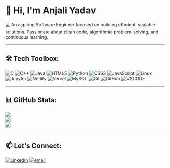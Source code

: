 # 👋 Hi, I'm Anjali Yadav

💻 An aspiring Software Engineer focused on building efficient, scalable solutions. Passionate about clean code, algorithmic problem-solving, and continuous learning.

---

## 🛠️ Tech Toolbox:

![C](https://img.shields.io/badge/c-%2300599C.svg?style=for-the-badge&logo=c&logoColor=white) ![C++](https://img.shields.io/badge/c++-%2300599C.svg?style=for-the-badge&logo=c%2B%2B&logoColor=white) ![Java](https://img.shields.io/badge/java-%23ED8B00.svg?style=for-the-badge&logo=openjdk&logoColor=white) ![HTML5](https://img.shields.io/badge/html5-%23E34F26.svg?style=for-the-badge&logo=html5&logoColor=white) ![Python](https://img.shields.io/badge/python-3670A0?style=for-the-badge&logo=python&logoColor=ffdd54) ![CSS3](https://img.shields.io/badge/css3-%231572B6.svg?style=for-the-badge&logo=css3&logoColor=white) ![JavaScript](https://img.shields.io/badge/javascript-%23323330.svg?style=for-the-badge&logo=javascript&logoColor=%23F7DF1E) ![Linux](https://img.shields.io/badge/Linux-007ACC?style=for-the-badge&logo=linux&logoColor=white) ![Jupyter](https://img.shields.io/badge/Jupyter-F37626?style=for-the-badge&logo=jupyter&logoColor=white) ![Netlify](https://img.shields.io/badge/netlify-%23000000.svg?style=for-the-badge&logo=netlify&logoColor=#00C7B7) ![Vercel](https://img.shields.io/badge/vercel-%23000000.svg?style=for-the-badge&logo=vercel&logoColor=white) ![MySQL](https://img.shields.io/badge/mysql-4479A1.svg?style=for-the-badge&logo=mysql&logoColor=white) ![Git](https://img.shields.io/badge/git-%23F05033.svg?style=for-the-badge&logo=git&logoColor=white) ![GitHub](https://img.shields.io/badge/github-%23121011.svg?style=for-the-badge&logo=github&logoColor=white) ![VSCODE](https://img.shields.io/badge/VSCODE-007ACC.svg?style=for-the-badge&logoColor=white)

---

## 📊 GitHub Stats:

![](https://github-readme-stats.vercel.app/api?username=anjali-yadav17&theme=midnight-purple&hide_border=false&include_all_commits=false&count_private=false)<br/>
![](https://nirzak-streak-stats.vercel.app/?user=anjali-yadav17&theme=midnight-purple&hide_border=false&cache_seconds=10)<br/>
![](https://github-readme-stats.vercel.app/api/top-langs/?username=anjali-yadav17&theme=midnight-purple&hide_border=false&include_all_commits=false&count_private=false&layout=compact)

---

## 📫 Let's Connect:

[![LinkedIn](https://img.shields.io/badge/LinkedIn-%230077B5.svg?logo=linkedin&logoColor=white)](https://linkedin.com/in/anjali-yadavlpu2027) [![email](https://img.shields.io/badge/Email-D14836?logo=gmail&logoColor=white)](mailto:anjaliy523281@gmail.com) 
